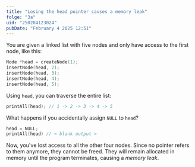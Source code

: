 ```yaml
---
title: "Losing the head pointer causes a memory leak"
folge: "3a"
uid: "250204123024"
pubDate: "February 4 2025 12:51"
---
```


You are given a linked list with five nodes and only have access to the first node, like this:

```c
Node *head = createNode(1);
insertNode(head, 2);
insertNode(head, 3);
insertNode(head, 4);
insertNode(head, 5);
```

Using `head`, you can traverse the entire list:

```c
printAll(head); // 1 -> 2 -> 3 -> 4 -> 5
```

What happens if you accidentally assign `NULL` to `head`?

```c
head = NULL;
printAll(head) // < blank output >
```

Now, you've lost access to all the other four nodes. Since no pointer refers to them anymore, they cannot be freed. They will remain allocated in memory until the program terminates, causing a _memory leak_.